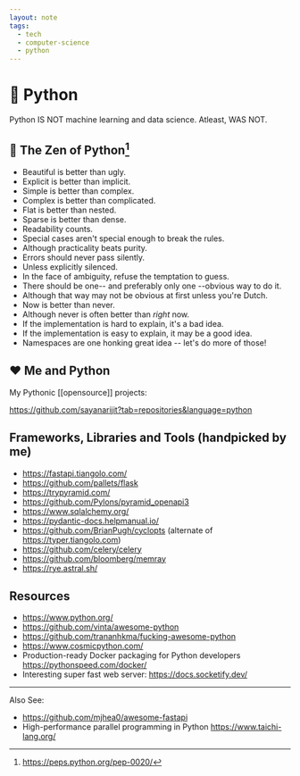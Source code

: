 ```yaml
---
layout: note
tags:
  - tech
  - computer-science
  - python
---
```


# 🐍 Python

Python IS NOT machine learning and data science. Atleast, WAS NOT.

## 📖 The Zen of Python[^1]

- Beautiful is better than ugly.
- Explicit is better than implicit.
- Simple is better than complex.
- Complex is better than complicated.
- Flat is better than nested.
- Sparse is better than dense.
- Readability counts.
- Special cases aren't special enough to break the rules.
- Although practicality beats purity.
- Errors should never pass silently.
- Unless explicitly silenced.
- In the face of ambiguity, refuse the temptation to guess.
- There should be one-- and preferably only one --obvious way to do it.
- Although that way may not be obvious at first unless you're Dutch.
- Now is better than never.
- Although never is often better than _right_ now.
- If the implementation is hard to explain, it's a bad idea.
- If the implementation is easy to explain, it may be a good idea.
- Namespaces are one honking great idea -- let's do more of those!

## ❤️ Me and Python

My Pythonic [[opensource]] projects:

https://github.com/sayanarijit?tab=repositories&language=python

## Frameworks, Libraries and Tools (handpicked by me)

- https://fastapi.tiangolo.com/
- https://github.com/pallets/flask
- https://trypyramid.com/
- https://github.com/Pylons/pyramid_openapi3
- https://www.sqlalchemy.org/
- https://pydantic-docs.helpmanual.io/
- https://github.com/BrianPugh/cyclopts (alternate of https://typer.tiangolo.com)
- https://github.com/celery/celery
- https://github.com/bloomberg/memray
- https://rye.astral.sh/

## Resources

- https://www.python.org/
- https://github.com/vinta/awesome-python
- https://github.com/trananhkma/fucking-awesome-python
- https://www.cosmicpython.com/
- Production-ready Docker packaging for Python developers https://pythonspeed.com/docker/
- Interesting super fast web server: https://docs.socketify.dev/

[^1]: https://peps.python.org/pep-0020/

---

Also See:

- https://github.com/mjhea0/awesome-fastapi
- High-performance parallel programming in Python https://www.taichi-lang.org/

